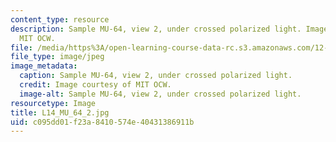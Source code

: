 ```yaml
---
content_type: resource
description: Sample MU-64, view 2, under crossed polarized light. Image courtesy of
  MIT OCW.
file: /media/https%3A/open-learning-course-data-rc.s3.amazonaws.com/12-109-petrology-fall-2005/c095dd01f23a8410574e40431386911b_L14_MU_64_2.jpg
file_type: image/jpeg
image_metadata:
  caption: Sample MU-64, view 2, under crossed polarized light.
  credit: Image courtesy of MIT OCW.
  image-alt: Sample MU-64, view 2, under crossed polarized light.
resourcetype: Image
title: L14_MU_64_2.jpg
uid: c095dd01-f23a-8410-574e-40431386911b
---
```

